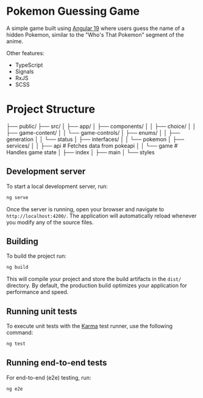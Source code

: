 # Pokemon Guessing Game 

A simple game built using [Angular 19](https://angular.io/) where users guess the name of a hidden Pokemon, similar to the "Who's That Pokemon" segment of the anime.

Other features:
- TypeScript
- Signals
- RxJS
- SCSS

# Project Structure

├── public/ 
├── src/ 
│ ├── app/ 
│ ├── components/ 
│ │ ├── choice/ 
│ │ ├── game-content/ 
│ │ └── game-controls/ 
│ ├── enums/ 
│ │ ├── generation
│ │ └── status
│ ├── interfaces/ 
│ │ └── pokemon
│ ├── services/ 
│ │ ├── api # Fetches data from pokeapi
│ │ └── game # Handles game state
│ ├── index
│ ├── main
│ └── styles

## Development server

To start a local development server, run:

```bash
ng serve
```

Once the server is running, open your browser and navigate to `http://localhost:4200/`. The application will automatically reload whenever you modify any of the source files.

## Building

To build the project run:

```bash
ng build
```

This will compile your project and store the build artifacts in the `dist/` directory. By default, the production build optimizes your application for performance and speed.

## Running unit tests

To execute unit tests with the [Karma](https://karma-runner.github.io) test runner, use the following command:

```bash
ng test
```

## Running end-to-end tests

For end-to-end (e2e) testing, run:

```bash
ng e2e
```
